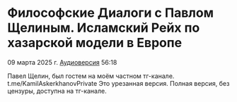 # Философские Диалоги с Павлом Щелиным. Исламский Рейх по хазарской модели в Европе

09 марта 2025 г. [Аудиоверсия](https://www.youtube.com/watch?v=l7P27HpkchQ) 56:18

Павел Щелин, был гостем на моём частном тг-канале. t.me/KamilAskerkhanovPrivate
Это урезанная версия. Полная версия, без цензуры, доступна на тг-канале.
